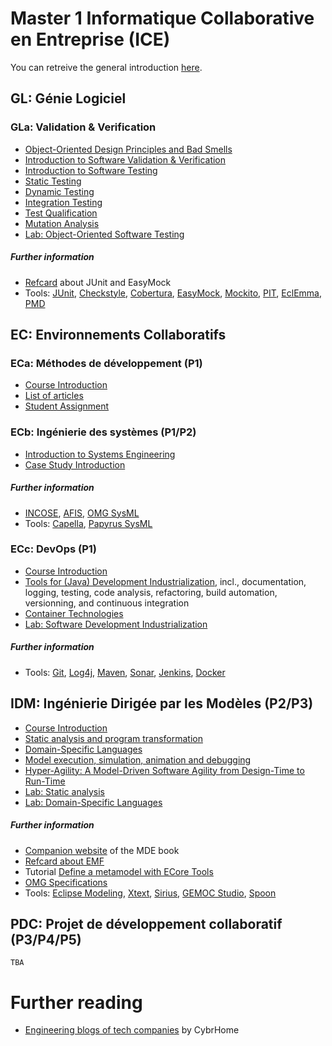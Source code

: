 # Master 1 Informatique Collaborative en Entreprise (ICE)

You can retreive the general introduction [here](./2017-18-personalintro-combemale.pdf).

## GL: Génie Logiciel

### GLa: Validation & Verification

- [Object-Oriented Design Principles and Bad Smells](./vv/0-oodp.pdf)
- [Introduction to Software Validation & Verification](./vv/1-introduction.pdf)
- [Introduction to Software Testing](./vv/2-test.pdf)
- [Static Testing](./vv/3-static-test.pdf)
- [Dynamic Testing](./vv/4-dynamic-test.pdf)
- [Integration Testing](./vv/5-integration.pdf)
- [Test Qualification](./vv/6-test-qualification.pdf)
- [Mutation Analysis](./vv/7-mutation.pdf)
- [Lab: Object-Oriented Software Testing](https://github.com/selabs-ut2j/testing)

##### Further information

- [Refcard](http://refcardz.dzone.com/refcardz/junit-and-easymock) about JUnit and EasyMock
- Tools: [JUnit](http://junit.org/), [Checkstyle](http://checkstyle.sourceforge.net/), [Cobertura](http://cobertura.github.io/cobertura/), [EasyMock](http://easymock.org/), [Mockito](http://site.mockito.org/), [PIT](http://pitest.org/), [EclEmma](http://www.eclemma.org/), [PMD](http://pmd.sourceforge.net/)

<!--
- [Selenium](http://seleniumhq.org/) website
- [DbUnit](http://www.dbunit.org/) website
-->

## EC: Environnements Collaboratifs

### ECa: Méthodes de développement (P1)<a id="eca"></a>

- [Course Introduction](./2017-18-eca-intro-combemale.pdf)
- [List of articles](./eca)
- [Student Assignment](https://docs.google.com/spreadsheets/d/1sim_i8f1Zt-45fbZjCwZuIJxyjNYLlv_fz2mfBKytlg/edit?usp=sharing)

### ECb: Ingénierie des systèmes (P1/P2)

- [Introduction to Systems Engineering]()
- [Case Study Introduction]()

##### Further information

- [INCOSE](http://www.incose.org/), [AFIS](https://www.afis.fr), [OMG SysML](http://www.omgsysml.org/)
- Tools: [Capella](https://www.polarsys.org/capella/), [Papyrus SysML](https://www.eclipse.org/papyrus/components/sysml/0.10.0/)

### ECc: DevOps (P1)

- [Course Introduction](./devops/2017-18-DevOps-intro.pdf)
- [Tools for (Java) Development Industrialization](./devops/tools4agiledev.pdf), incl., documentation, logging, testing, code analysis, refactoring, build automation, versionning, and continuous integration
- [Container Technologies](./)
- [Lab: Software Development Industrialization](https://github.com/selabs-ut2j/devops)

##### Further information

- Tools: [Git](https://git-scm.com), [Log4j](https://logging.apache.org/log4j/), [Maven](https://maven.apache.org/), [Sonar](https://www.sonarqube.org/), [Jenkins](https://jenkins.io/), [Docker](https://www.docker.com/)

## IDM: Ingénierie Dirigée par les Modèles (P2/P3)

- [Course Introduction]()
- [Static analysis and program transformation]()
- [Domain-Specific Languages]()
- [Model execution, simulation, animation and debugging]()
- [Hyper-Agility: A Model-Driven Software Agility from Design-Time to Run-Time]()
- [Lab: Static analysis]()
- [Lab: Domain-Specific Languages]()

##### Further information

- [Companion website](http://mdebook.irisa.fr/) of the MDE book
- [Refcard about EMF](http://refcardz.dzone.com/refcardz/essential-emf)
- Tutorial [Define a metamodel with ECore Tools](https://wiki.eclipse.org/Sirius/Tutorials/DomainModelTutorial)
- [OMG Specifications](http://www.omg.org/spec/)
- Tools: [Eclipse Modeling](http://www.eclipse.org/modeling/), [Xtext](https://www.eclipse.org/Xtext/), [Sirius](https://www.eclipse.org/sirius/), [GEMOC Studio](http://www.eclipse.org/gemoc/), [Spoon](http://spoon.gforge.inria.fr)

## PDC: Projet de développement collaboratif (P3/P4/P5)

    TBA

# Further reading

- [Engineering blogs of tech companies](https://www.cybrhome.com/topic/engineering-blogs-of-companies) by CybrHome